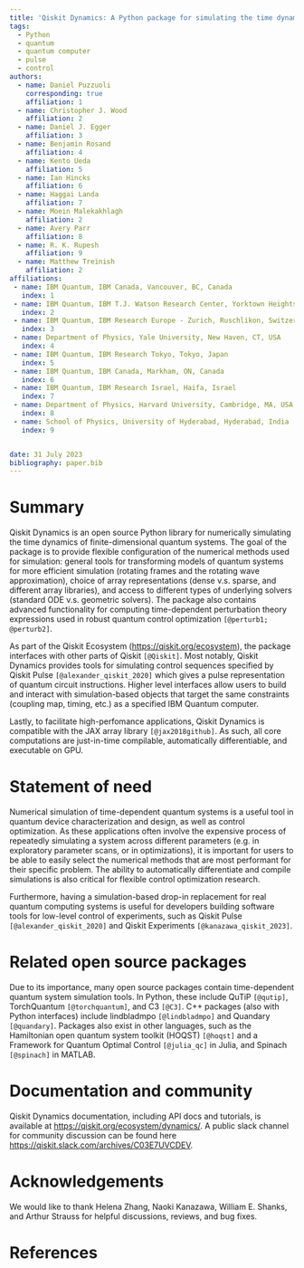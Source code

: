 ```yaml
---
title: 'Qiskit Dynamics: A Python package for simulating the time dynamics of quantum systems'
tags:
  - Python
  - quantum
  - quantum computer
  - pulse
  - control
authors:
  - name: Daniel Puzzuoli
    corresponding: true
    affiliation: 1
  - name: Christopher J. Wood
    affiliation: 2
  - name: Daniel J. Egger
    affiliation: 3
  - name: Benjamin Rosand
    affiliation: 4
  - name: Kento Ueda
    affiliation: 5
  - name: Ian Hincks
    affiliation: 6
  - name: Haggai Landa
    affiliation: 7
  - name: Moein Malekakhlagh
    affiliation: 2
  - name: Avery Parr
    affiliation: 8
  - name: R. K. Rupesh
    affiliation: 9
  - name: Matthew Treinish
    affiliation: 2
affiliations:
 - name: IBM Quantum, IBM Canada, Vancouver, BC, Canada
   index: 1
 - name: IBM Quantum, IBM T.J. Watson Research Center, Yorktown Heights, NY, USA
   index: 2
 - name: IBM Quantum, IBM Research Europe - Zurich, Ruschlikon, Switzerland
   index: 3
 - name: Department of Physics, Yale University, New Haven, CT, USA
   index: 4
 - name: IBM Quantum, IBM Research Tokyo, Tokyo, Japan
   index: 5
 - name: IBM Quantum, IBM Canada, Markham, ON, Canada
   index: 6
 - name: IBM Quantum, IBM Research Israel, Haifa, Israel
   index: 7
 - name: Department of Physics, Harvard University, Cambridge, MA, USA
   index: 8
 - name: School of Physics, University of Hyderabad, Hyderabad, India
   index: 9


date: 31 July 2023
bibliography: paper.bib
---
```


# Summary

Qiskit Dynamics is an open source Python library for numerically simulating the time dynamics of finite-dimensional quantum systems. The goal of the package is to provide flexible configuration of the numerical methods used for simulation: general tools for transforming models of quantum systems for more efficient simulation (rotating frames and the rotating wave approximation), choice of array representations (dense v.s. sparse, and different array libraries), and access to different types of underlying solvers (standard ODE v.s. geometric solvers). The package also contains advanced functionality for computing time-dependent perturbation theory expressions used in robust quantum control optimization `[@perturb1; @perturb2]`. 

As part of the Qiskit Ecosystem (https://qiskit.org/ecosystem), the package interfaces with other parts of Qiskit `[@Qiskit]`. Most notably, Qiskit Dynamics provides tools for simulating control sequences specified by Qiskit Pulse `[@alexander_qiskit_2020]` which gives a pulse representation of quantum circuit instructions. Higher level interfaces allow users to build and interact with simulation-based objects that target the same constraints (coupling map, timing, etc.) as a specified IBM Quantum computer.

Lastly, to facilitate high-perfomance applications, Qiskit Dynamics is compatible with the JAX array library `[@jax2018github]`. As such, all core computations are just-in-time compilable, automatically differentiable, and executable on GPU.

# Statement of need

Numerical simulation of time-dependent quantum systems is a useful tool in quantum device characterization and design, as well as control optimization. As these applications often involve the expensive process of repeatedly simulating a system across different parameters (e.g. in exploratory parameter scans, or in optimizations), it is important for users to be able to easily select the numerical methods that are most performant for their specific problem. The ability to automatically differentiate and compile simulations is also critical for flexible control optimization research. 

Furthermore, having a simulation-based drop-in replacement for real quantum computing systems is useful for developers building software tools for low-level control of experiments, such as Qiskit Pulse `[@alexander_qiskit_2020]` and Qiskit Experiments `[@kanazawa_qiskit_2023]`.

# Related open source packages

Due to its importance, many open source packages contain time-dependent quantum system simulation tools. In Python, these include QuTiP `[@qutip]`, TorchQuantum `[@torchquantum]`, and C3 `[@C3]`. C++ packages (also with Python interfaces) include lindbladmpo `[@lindbladmpo]` and Quandary `[@quandary]`. Packages also exist in other languages, such as the Hamiltonian open quantum system toolkit (HOQST) `[@hoqst]` and a Framework for Quantum Optimal Control `[@julia_qc]` in Julia, and Spinach `[@spinach]` in MATLAB.

# Documentation and community

Qiskit Dynamics documentation, including API docs and tutorials, is available at https://qiskit.org/ecosystem/dynamics/. A public slack channel for community discussion can be found here https://qiskit.slack.com/archives/C03E7UVCDEV.

# Acknowledgements

We would like to thank Helena Zhang, Naoki Kanazawa, William E. Shanks, and Arthur Strauss for helpful discussions, reviews, and bug fixes.

# References